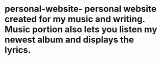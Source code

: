 # personal-website- personal website created for my music and writing. Music portion also lets you listen my newest album and displays the lyrics. 
